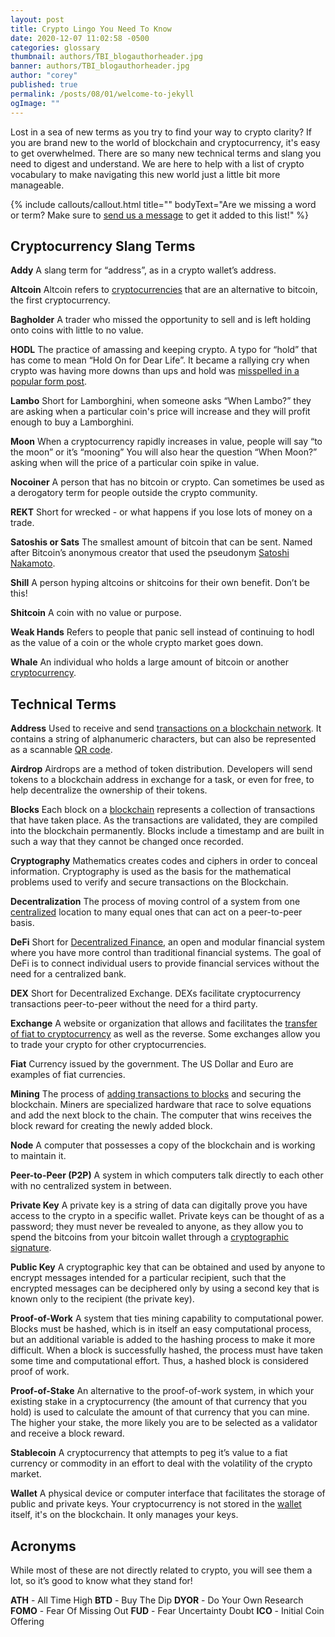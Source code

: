```yaml
---
layout: post
title: Crypto Lingo You Need To Know
date: 2020-12-07 11:02:58 -0500
categories: glossary
thumbnail: authors/TBI_blogauthorheader.jpg
banner: authors/TBI_blogauthorheader.jpg
author: "corey"
published: true
permalink: /posts/08/01/welcome-to-jekyll
ogImage: ""
---
```

Lost in a sea of new terms as you try to find your way to crypto clarity? If you are brand new to the world of blockchain and cryptocurrency, it's easy to get overwhelmed. There are so many new technical terms and slang you need to digest and understand. We are here to help with a list of crypto vocabulary to make navigating this new world just a little bit more manageable.

{% include callouts/callout.html
  title=""
	bodyText="Are we missing a word or term? Make sure to <a href='/contact-us/'>send us a message</a> to get it added to this list!"
%}

<h2>Cryptocurrency Slang Terms</h2>
<b>Addy</b>
A slang term for “address”, as in a crypto wallet’s address. 

<b>Altcoin</b>
Altcoin refers to <a href="/faq/what-is-cryptocurrency/" target="_blank">cryptocurrencies</a> that are an alternative to bitcoin, the first cryptocurrency.    

<b>Bagholder</b>
A trader who missed the opportunity to sell and is left holding onto coins with little to no value.
	
<b>HODL</b>
The practice of amassing and keeping crypto. A typo for “hold” that has come to mean “Hold On for Dear Life”. It became a rallying cry when crypto was having more downs than ups and hold was <a href="https://youtu.be/_H2ggdmXRgg?list=PLVmd1I9lPns-xZJ_jBotqiQdfAxGD8_lz&t=179" target="_blank">misspelled in a popular form post</a>.

<b>Lambo</b>
Short for Lamborghini, when someone asks “When Lambo?” they are asking when a particular coin's price will increase and they will profit enough to buy a Lamborghini.

<b>Moon</b>
When a cryptocurrency rapidly increases in value, people will say “to the moon” or it’s “mooning” 
You will also hear the question “When Moon?” asking when will the price of a particular coin spike in value.

<b>Nocoiner</b>
A person that has no bitcoin or crypto. Can sometimes be used as a derogatory term for people outside the crypto community.

<b>REKT</b>
Short for wrecked - or what happens if you lose lots of money on a trade. 

<b>Satoshis or Sats</b>
The smallest amount of bitcoin that can be sent. Named after Bitcoin’s anonymous creator that used the pseudonym <a href="/courses/blockchain-101/01/the-enigma-satoshi-nakamoto" target="_blank">Satoshi Nakamoto</a>. 

<b>Shill</b>
A person hyping altcoins or shitcoins for their own benefit. Don’t be this!

<b>Shitcoin</b>
A coin with no value or purpose.   

<b>Weak Hands</b>
Refers to people that panic sell instead of continuing to hodl as the value of a coin or the whole crypto market goes down. 

<b>Whale</b>
An individual who holds a large amount of bitcoin or another <a href="/faq/what-is-cryptocurrency/" target="_blank">cryptocurrency</a>.

<h2>Technical Terms</h2>
<b>Address</b>
Used to receive and send <a href="https://youtu.be/oP3bKCa8Rq4?list=PLVmd1I9lPns-xZJ_jBotqiQdfAxGD8_lz&t=3" target="_blank">transactions on a blockchain network</a>. It contains a string of alphanumeric characters, but can also be represented as a scannable <a href="https://weteachblockchain.org/faq/what-are-qr-codes/" target="_blank">QR code</a>.

<b>Airdrop</b>
Airdrops are a method of token distribution. Developers will send tokens to a blockchain address in exchange for a task, or even for free, to help decentralize the ownership of their tokens.

<b>Blocks</b>
Each block on a <a href="/faq/what-is-blockchain/" target="_blank">blockchain</a> represents a collection of transactions that have taken place. As the transactions are validated, they are compiled into the blockchain permanently. Blocks include a timestamp and are built in such a way that they cannot be changed once recorded.

<b>Cryptography</b> 
Mathematics creates codes and ciphers in order to conceal information. Cryptography is used as the basis for the mathematical problems used to verify and secure transactions on the Blockchain.

<b>Decentralization</b>
The process of moving control of a system from one <a href="/faq/what-is-decentralization/" target="_blank">centralized</a> location to many equal ones that can act on a peer-to-peer basis.

<b>DeFi</b>
Short for <a href="/decentralized-finance-course/" target="_blank">Decentralized Finance</a>, an open and modular financial system where you have more control than traditional financial systems. The goal of DeFi is to connect individual users to provide financial services without the need for a centralized bank.

<b>DEX</b>
Short for Decentralized Exchange. DEXs facilitate cryptocurrency transactions peer-to-peer without the need for a third party.

<b>Exchange</b> 
A website or organization that allows and facilitates the <a href="/faq/how-to-buy-bitcoin/" target="_blank">transfer of fiat to cryptocurrency</a> as well as the reverse. Some exchanges allow you to trade your crypto for other cryptocurrencies.

<b>Fiat</b>
Currency issued by the government. The US Dollar and Euro are examples of fiat currencies.
 
<b>Mining</b>
The process of <a href="https://youtu.be/Q_BtAGu5i_c?list=PLVmd1I9lPns-xZJ_jBotqiQdfAxGD8_lz&t=3" target="_blank">adding transactions to blocks</a> and securing the blockchain. Miners are specialized hardware that race to solve equations and add the next block to the chain. The computer that wins receives the block reward for creating the newly added block.  

<b>Node</b>
A computer that possesses a copy of the blockchain and is working to maintain it.

<b>Peer-to-Peer (P2P)</b>
A system in which computers talk directly to each other with no centralized system in between.

<b>Private Key</b>
A private key is a string of data can digitally prove you have access to the crypto in a specific wallet. Private keys can be thought of as a password; they must never be revealed to anyone, as they allow you to spend the bitcoins from your bitcoin wallet through a <a href="/courses/blockchain-101/02/asymmetric-encryption" target="_blank">cryptographic signature</a>.

<b>Public Key</b>
A cryptographic key that can be obtained and used by anyone to encrypt messages intended for a particular recipient, such that the encrypted messages can be deciphered only by
using a second key that is known only to the recipient (the private key).

<b>Proof-of-Work</b>
A system that ties mining capability to computational power. Blocks must be hashed, which is in itself an easy computational process, but an additional variable is added to the hashing process to make it more difficult. When a block is successfully hashed, the process must have taken some time and computational effort. Thus, a hashed block is considered proof of work.

<b>Proof-of-Stake</b>
An alternative to the proof-of-work system, in which your existing stake in a cryptocurrency (the amount of that currency that you hold) is used to calculate the amount of that currency that you can mine. The higher your stake, the more likely you are to be selected as a validator and receive a block reward.

<b>Stablecoin</b>
A cryptocurrency that attempts to peg it’s value to a fiat currency or commodity in an effort to deal with the volatility of the crypto market. 

<b>Wallet</b>
A physical device or computer interface that facilitates the storage of public and private keys. Your cryptocurrency is not stored in the <a href="/faq/cryptocurrency-wallets/" target="_blank">wallet</a> itself, it's on the blockchain. It only manages your keys.

<h2>Acronyms</h2>
While most of these are not directly related to crypto, you will see them a lot, so it’s good to know what they stand for!

<b>ATH</b> - All Time High
<b>BTD</b> - Buy The Dip
<b>DYOR</b> - Do Your Own Research 
<b>FOMO</b> - Fear Of Missing Out
<b>FUD</b> - Fear Uncertainty Doubt
<b>ICO</b> - Initial Coin Offering
